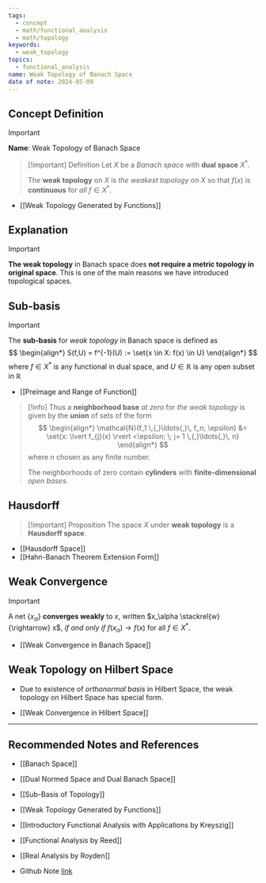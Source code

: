 ```yaml
---
tags:
  - concept
  - math/functional_analysis
  - math/topology
keywords:
  - weak_topology
topics:
  - functional_analysis
name: Weak Topology of Banach Space
date of note: 2024-05-09
---
```


## Concept Definition

>[!important]
>**Name**:  Weak Topology of Banach Space


>[!important] Definition
>Let $X$ be a *Banach space* with **dual space** $X^{*}$. 
>
>The **weak topology** on $X$ is *the weakest topology* on $X$ so that $f(x)$ is **continuous** for *all* $f \in X^{*}$.

- [[Weak Topology Generated by Functions]]

## Explanation


>[!important]
>**The weak topology** in Banach space does **not require a metric topology in original space**. This is one of the main reasons we have introduced topological spaces.

## Sub-basis

>[!important]
>The **sub-basis** for *weak topology* in Banach space is defined as
>$$
> \begin{align*}
> S(f,U) = f^{-1}(U) := \set{x \in X: f(x) \in U}
> \end{align*}
> $$
> where  $f \in X^{*}$ is any functional in dual space, and $U \in \mathbb{R}$ is any open subset in $\mathbb{R}$

- [[Preimage and Range of Function]]


>[!info]
>Thus a **neighborhood base** *at zero* for *the weak topology* is given by the **union** of sets of the form
>$$
> \begin{align*}
> \mathcal{N}(f_1 \,{,}\ldots{,}\, f_n; \epsilon) &= \set{x: \lvert f_{j}(x) \rvert  <\epsilon; \; j= 1 \,{,}\ldots{,}\, n}
> \end{align*}
>$$ 
>where $n$ chosen as any finite number. 
> 
>The neighborhoods of zero contain **cylinders** with **finite-dimensional** *open bases*. 

## Hausdorff

>[!important] Proposition
>The space $X$ under **weak topology** is a **Hausdorff space**.

- [[Hausdorff Space]]
- [[Hahn-Banach Theorem Extension Form]]


## Weak Convergence

>[!important]
>A net $\{x_{\alpha}\}$ **converges weakly** to $x$, written $x_\alpha \stackrel{w}{\rightarrow} x$, *if and only if* $f(x_{\alpha}) \rightarrow f(x)$ for all $f \in X^{*}$.

- [[Weak Convergence in Banach Space]]


## Weak Topology on Hilbert Space

- Due to existence of *orthonormal basis* in Hilbert Space, the weak topology on Hilbert Space has special form.

- [[Weak Convergence in Hilbert Space]]



-----------
##  Recommended Notes and References

- [[Banach Space]]
- [[Dual Normed Space and Dual Banach Space]]
- [[Sub-Basis of Topology]]

- [[Weak Topology Generated by Functions]]


- [[Introductory Functional Analysis with Applications by Kreyszig]]
- [[Functional Analysis by Reed]]
- [[Real Analysis by Royden]]


- Github Note [link](https://github.com/TianpeiLuke/SelfStudyNotes/tree/master/self-study/probability_and_measure_theory)

